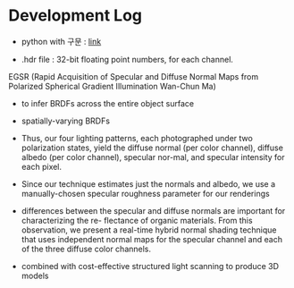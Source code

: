 
Development Log
======

- python with 구문 : [link](https://cjh5414.github.io/python-with/)

- .hdr file :  32-bit floating point numbers, for each channel.

EGSR (Rapid Acquisition of Specular and Diffuse Normal Maps from Polarized Spherical Gradient Illumination Wan-Chun Ma)

- to infer BRDFs across the entire object surface

- spatially-varying BRDFs

- Thus, our four lighting patterns, each photographed under two polarization states, yield the diffuse normal (per color channel), diffuse albedo (per color channel), specular nor-mal, and specular intensity for each pixel.

- Since our technique estimates just the normals and albedo, we use a manually-chosen specular roughness parameter for our renderings

- differences between the specular
and diffuse normals are important for characterizing the re-
flectance of organic materials. From this observation, we
present a real-time hybrid normal shading technique that
uses independent normal maps for the specular channel and
each of the three diffuse color channels.

- combined with cost-effective
structured light scanning to produce 3D models